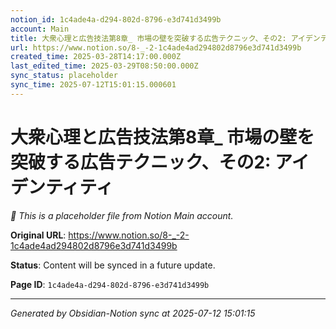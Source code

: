 ```yaml
---
notion_id: 1c4ade4a-d294-802d-8796-e3d741d3499b
account: Main
title: 大衆心理と広告技法第8章_ 市場の壁を突破する広告テクニック、その2: アイデンティティ
url: https://www.notion.so/8-_-2-1c4ade4ad294802d8796e3d741d3499b
created_time: 2025-03-28T14:17:00.000Z
last_edited_time: 2025-03-29T08:50:00.000Z
sync_status: placeholder
sync_time: 2025-07-12T15:01:15.000601
---
```


# 大衆心理と広告技法第8章_ 市場の壁を突破する広告テクニック、その2: アイデンティティ

*🔄 This is a placeholder file from Notion Main account.*

**Original URL**: https://www.notion.so/8-_-2-1c4ade4ad294802d8796e3d741d3499b

**Status**: Content will be synced in a future update.

**Page ID**: `1c4ade4a-d294-802d-8796-e3d741d3499b`

---

*Generated by Obsidian-Notion sync at 2025-07-12 15:01:15*
